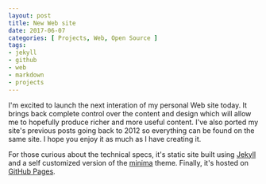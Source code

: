 ```yaml
---
layout: post
title: New Web site
date: 2017-06-07
categories: [ Projects, Web, Open Source ]
tags:
- jekyll
- github
- web
- markdown
- projects
---
```


<!--excerpt.start-->
I'm excited to launch the next interation of my personal Web site today.  It brings back complete control over the content and design which will allow me to hopefully produce richer and more useful content.  I've also ported my site's previous posts going back to 2012 so everything can be found on the same site.  I hope you enjoy it as much as I have creating it.
<!--excerpt.end-->

For those curious about the technical specs, it's static site built using [Jekyll](http://jekyllrb.com) and a self customized version of the [minima](https://github.com/jekyll/minima) theme.  Finally, it's hosted on [GitHub Pages](https://pages.github.com).
